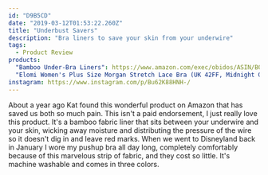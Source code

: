 ```yaml
---
id: "D9B5CD"
date: "2019-03-12T01:53:22.260Z"
title: "Underbust Savers"
description: "Bra liners to save your skin from your underwire"
tags:
  - Product Review
products:
  "Bamboo Under-Bra Liners": https://www.amazon.com/exec/obidos/ASIN/B01K1XB2B6/curvyandtrans-20
  "Elomi Women's Plus Size Morgan Stretch Lace Bra (UK 42FF, Midnight Garden)": https://www.amazon.com/exec/obidos/ASIN/B07BFRVKZT/curvyandtrans-20
instagram: https://www.instagram.com/p/Bu62K88HNH-/
---
```

About a year ago Kat found this wonderful product on Amazon that has saved us both so much pain. This isn't a paid endorsement, I just really love this product. It's a bamboo fabric liner that sits between your underwire and your skin, wicking away moisture and distributing the pressure of the wire so it doesn't dig in and leave red marks. When we went to Disneyland back in January I wore my pushup bra all day long, completely comfortably because of this marvelous strip of fabric, and they cost so little. It's machine washable and comes in three colors.
